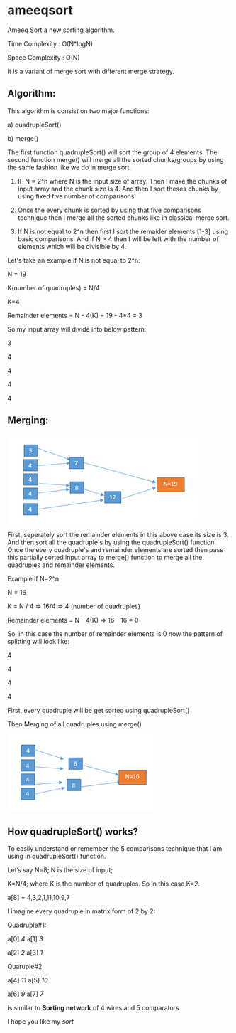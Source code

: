 # ameeqsort
Ameeq Sort a new sorting algorithm.

Time Complexity : O(N*logN)

Space Complexity : O(N)

It is a variant of merge sort with different merge strategy.

Algorithm:
---------------

This algorithm is consist on two major functions:

a) quadrupleSort()

b) merge()

The first function quadrupleSort() will sort the group of 4 elements. The second function merge() will merge all the sorted chunks/groups by using the same fashion like we do in merge sort.

1) IF N = 2^n where N is the input size of array. Then I make the chunks of input array and the chunk size is 4. And then I sort theses chunks by using fixed five number of comparisons.   

2) Once the every chunk is sorted by using that five comparisons technique then I merge all the sorted chunks like in classical merge sort.

3) If N is not equal to 2^n then first I sort the remaider elements [1-3] using basic comparisons. And if N > 4 then I will be left with the number of elements which will be divisible by 4.

Let's take an example if N is not equal to 2^n:

N = 19

K(number of quadruples) = N/4 

K=4

Remainder elements = N - 4(K) = 19 - 4*4 = 3

So my input array will divide into below pattern:


3

4

4

4

4

Merging:
----------


![Image of Merging](https://github.com/ameekkhan/ameeqsort/blob/master/Capture.PNG)
















First, seperately sort the remainder elements in this above case its size is 3. And then sort all the quadruple's by using the quadrupleSort() function. Once the every quadruple's and remainder elements are sorted then pass this partially sorted input array to merge() function to merge all the quadruples and remainder elements.

Example if N=2^n

N = 16

K = N / 4 => 16/4 => 4 (number of quadruples)

Remainder elements = N - 4(K) => 16 - 16 = 0

So, in this case the number of remainder elements is 0 now the pattern of splitting will look like:

4

4

4

4


First, every quadruple will be get sorted using quadrupleSort()

Then Merging of all quadruples using merge()


![Image of Merging](https://github.com/ameekkhan/ameeqsort/blob/master/Capture1.PNG)




How  quadrupleSort() works?
----------------------------

To easily understand or remember the 5 comparisons technique that I am using in quadrupleSort() function. 

Let’s say N=8; N is the size of input;

K=N/4; where K is the number of quadruples. So in this case K=2.

a[8] = 4,3,2,1,11,10,9,7

I imagine every quadruple in matrix form of 2 by 2:

Quadruple#1:

a[0]  *4*      a[1]  *3*

a[2]  *2*      a[3]  *1*


Quaruple#2:

a[4]  *11*    a[5]  *10*	

a[6]  *9*    a[7]  *7*







is similar to **Sorting network**  of 4 wires and 5 comparators. 



I hope you like my *sort*
